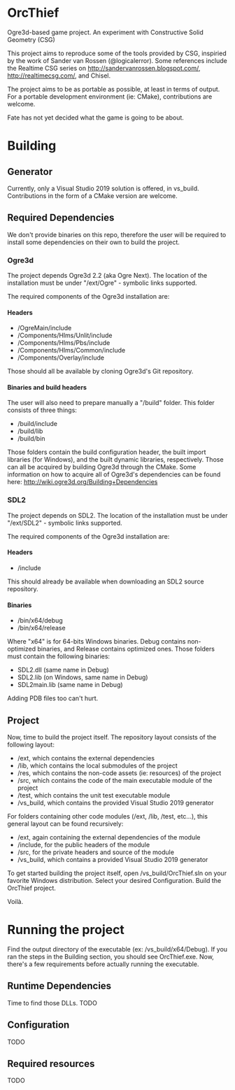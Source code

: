 # OrcThief
Ogre3d-based game project. An experiment with Constructive Solid Geometry (CSG)

This project aims to reproduce some of the tools provided by CSG, inspiried by the work of Sander van Rossen (@logicalerror). Some references include the Realtime CSG series on http://sandervanrossen.blogspot.com/, http://realtimecsg.com/, and Chisel. 

The project aims to be as portable as possible, at least in terms of output. For a portable development environment (ie: CMake), contributions are welcome.

Fate has not yet decided what the game is going to be about.

# Building

## Generator

Currently, only a Visual Studio 2019 solution is offered, in vs_build. Contributions in the form of a CMake version are welcome.

## Required Dependencies

We don't provide binaries on this repo, therefore the user will be required to install some dependencies on their own to build the project.

### Ogre3d

The project depends Ogre3d 2.2 (aka Ogre Next). The location of the installation must be under "/ext/Ogre" - symbolic links supported. 

The required components of the Ogre3d installation are:
#### Headers
- /OgreMain/include
- /Components/Hlms/Unlit/include
- /Components/Hlms/Pbs/include
- /Components/Hlms/Common/include
- /Components/Overlay/include

Those should all be available by cloning Ogre3d's Git repository.

#### Binaries and build headers
The user will also need to prepare manually a "/build" folder. This folder consists of three things:
- /build/include
- /build/lib
- /build/bin

Those folders contain the build configuration header, the built import libraries (for Windows), and the built dynamic libraries, respectively. Those can all be acquired by building Ogre3d through the CMake. Some information on how to acquire all of Ogre3d's dependencies can be found here: http://wiki.ogre3d.org/Building+Dependencies

### SDL2
The project depends on SDL2. The location of the installation must be under "/ext/SDL2" - symbolic links supported.

The required components of the Ogre3d installation are:
#### Headers
- /include

This should already be available when downloading an SDL2 source repository.

#### Binaries
- /bin/x64/debug
- /bin/x64/release

Where "x64" is for 64-bits Windows binaries. Debug contains non-optimized binaries, and Release contains optimized ones. Those folders must contain the following binaries:
- SDL2.dll (same name in Debug)
- SDL2.lib (on Windows, same name in Debug)
- SDL2main.lib (same name in Debug)

Adding PDB files too can't hurt.

## Project

Now, time to build the project itself. The repository layout consists of the following layout:
- /ext, which contains the external dependencies
- /lib, which contains the local submodules of the project
- /res, which contains the non-code assets (ie: resources) of the project
- /src, which contains the code of the main executable module of the project
- /test, which contains the unit test executable module
- /vs_build, which contains the provided Visual Studio 2019 generator

For folders containing other code modules (/ext, /lib, /test, etc...), this general layout can be found recursively:
- /ext, again containing the external dependencies of the module
- /include, for the public headers of the module
- /src, for the private headers and source of the module
- /vs_build, which contains a provided Visual Studio 2019 generator

To get started building the project itself, open /vs_build/OrcThief.sln on your favorite Windows distribution. Select your desired Configuration. Build the OrcThief project.

Voilà.

# Running the project

Find the output directory of the executable (ex: /vs_build/x64/Debug). If you ran the steps in the Building section, you should see OrcThief.exe. Now, there's a few requirements before actually running the executable.

## Runtime Dependencies

Time to find those DLLs. TODO

## Configuration

TODO

## Required resources

TODO

